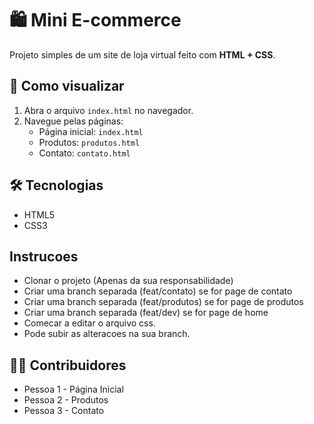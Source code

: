 # 🛍️ Mini E-commerce

Projeto simples de um site de loja virtual feito com **HTML + CSS**.

## 🚀 Como visualizar
1. Abra o arquivo `index.html` no navegador.
2. Navegue pelas páginas:
   - Página inicial: `index.html`
   - Produtos: `produtos.html`
   - Contato: `contato.html`

## 🛠 Tecnologias
- HTML5
- CSS3

## Instrucoes
- Clonar o projeto
(Apenas da sua responsabilidade)
- Criar uma branch separada (feat/contato) se for page de contato
- Criar uma branch separada (feat/produtos) se for page de produtos
- Criar uma branch separada (feat/dev) se for page de home
- Comecar a editar o arquivo css.
- Pode subir as alteracoes na sua branch.

## 👨‍💻 Contribuidores
- Pessoa 1 - Página Inicial
- Pessoa 2 - Produtos
- Pessoa 3 - Contato
